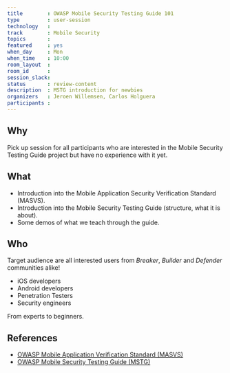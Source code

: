 ```yaml
---
title        : OWASP Mobile Security Testing Guide 101
type         : user-session
technology   :
track        : Mobile Security
topics       :
featured     : yes
when_day     : Mon
when_time    : 10:00
room_layout  :
room_id      :
session_slack:
status       : review-content
description  : MSTG introduction for newbies
organizers   : Jeroen Willemsen, Carlos Holguera
participants :
---
```


## Why

Pick up session for all participants who are interested in the Mobile Security Testing Guide project but have no experience with it yet.

## What

- Introduction into the Mobile Application Security Verification Standard (MASVS).
- Introduction into the Mobile Security Testing Guide (structure, what it is about).
- Some demos of what we teach through the guide.

## Who

Target audience are all interested users from _Breaker_, _Builder_ and _Defender_ communities alike!

- iOS developers
- Android developers
- Penetration Testers
- Security engineers

From experts to beginners.

## References

- [OWASP Mobile Application Verification Standard (MASVS)](https://github.com/OWASP/owasp-masvs "MASVS")
- [OWASP Mobile Security Testing Guide (MSTG)](https://github.com/OWASP/owasp-mstg "MSTG")
